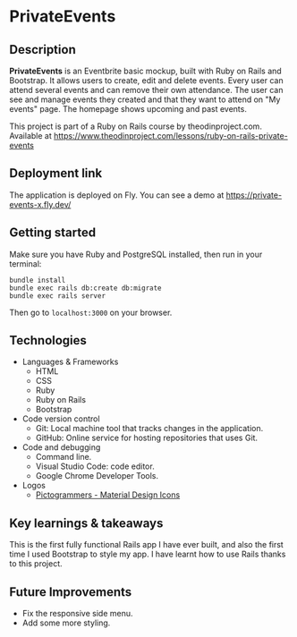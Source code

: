 # PrivateEvents

## Description
**PrivateEvents** is an Eventbrite basic mockup, built with Ruby on Rails and Bootstrap. It allows users to create, edit and delete events. Every user can attend several events and can remove their own attendance. The user can see and manage events they created and that they want to attend on "My events" page. The homepage shows upcoming and past events. 

This project is part of a Ruby on Rails course by theodinproject.com. Available at https://www.theodinproject.com/lessons/ruby-on-rails-private-events

## Deployment link

The application is deployed on Fly. You can see a demo at https://private-events-x.fly.dev/

## Getting started

Make sure you have Ruby and PostgreSQL installed, then run in your terminal:

```
bundle install
bundle exec rails db:create db:migrate
bundle exec rails server
```

Then go to `localhost:3000` on your browser.

## Technologies
* Languages & Frameworks
    * HTML
    * CSS
    * Ruby
    * Ruby on Rails
    * Bootstrap
* Code version control  
    * Git: Local machine tool that tracks changes in the application.
    * GitHub: Online service for hosting repositories that uses Git.
* Code and debugging
    * Command line.
    * Visual Studio Code: code editor.
    * Google Chrome Developer Tools.
* Logos
    * [Pictogrammers - Material Design Icons](https://pictogrammers.com/library/mdi/)

## Key learnings & takeaways

This is the first fully functional Rails app I have ever built, and also the first time I used Bootstrap to style my app.
I have learnt how to use Rails thanks to this project. 

## Future Improvements
* Fix the responsive side menu.
* Add some more styling.